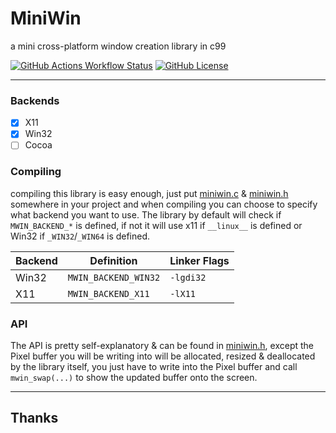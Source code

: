 # MiniWin
a mini cross-platform window creation library in c99

[![GitHub Actions Workflow Status](https://img.shields.io/github/actions/workflow/status/pegvin/miniwin/ci.yml)](#)
[![GitHub License](https://img.shields.io/github/license/pegvin/miniwin)](./LICENSE)

---

### Backends
- [x] X11
- [x] Win32
- [ ] Cocoa

### Compiling
compiling this library is easy enough, just put [miniwin.c](./src/miniwin.c) & [miniwin.h](./src/miniwin.h)
somewhere in your project and when compiling you can choose to specify what backend you want to use.  The library
by default will check if `MWIN_BACKEND_*` is defined, if not it will use x11 if `__linux__` is defined or Win32
if `_WIN32`/`_WIN64` is defined.

| Backend |      Definition      | Linker Flags |
|---------|----------------------|--------------|
| Win32   | `MWIN_BACKEND_WIN32` | `-lgdi32`    |
| X11     | `MWIN_BACKEND_X11`   | `-lX11`      |

### API
The API is pretty self-explanatory & can be found in [miniwin.h](./src/miniwin.h), except
the Pixel buffer you will be writing into will be allocated, resized & deallocated by the
library itself, you just have to write into the Pixel buffer and call `mwin_swap(...)`
to show the updated buffer onto the screen.

---

## Thanks

